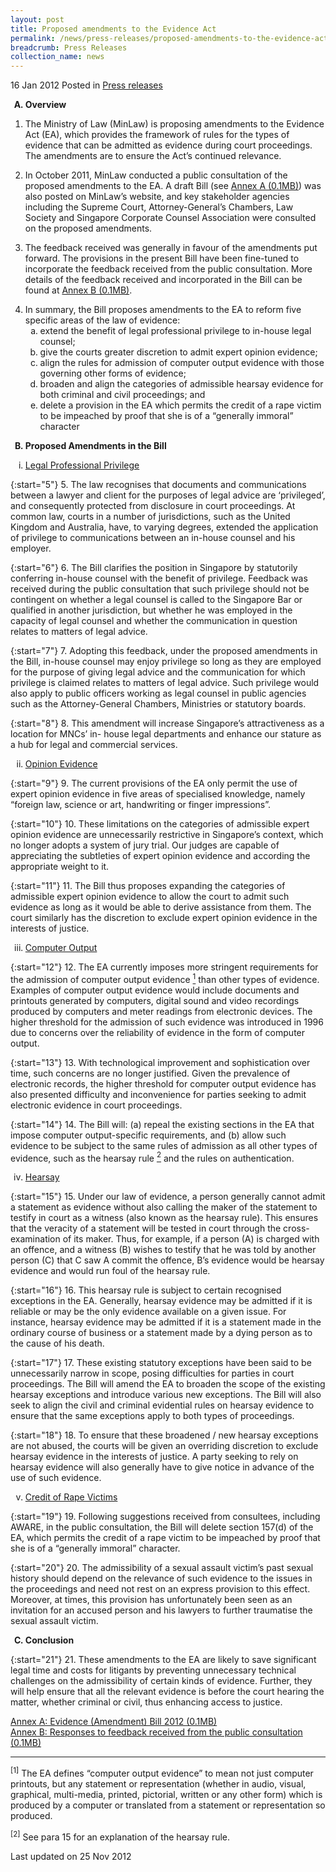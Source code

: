 ```yaml
---
layout: post
title: Proposed amendments to the Evidence Act
permalink: /news/press-releases/proposed-amendments-to-the-evidence-act
breadcrumb: Press Releases
collection_name: news
---
```



16 Jan 2012 Posted in [Press releases](/news/press-releases)

<ol style="list-style-type: upper-alpha; font-weight: bold;">
<li> Overview</li>
</ol>


1. The Ministry of Law (MinLaw) is proposing amendments to the Evidence Act (EA), which provides the framework of rules for the types of evidence that can be admitted as evidence during court proceedings. The amendments are to ensure the Act’s continued relevance.

2. In October 2011, MinLaw conducted a public consultation of the proposed amendments to the EA. A draft Bill (see [Annex A (0.1MB)](/files/news/press-releases/2012/01/linkclick1513.pdf))   was also posted on MinLaw’s website, and key stakeholder agencies including the Supreme Court, Attorney-General’s Chambers, Law Society and Singapore Corporate Counsel Association were consulted on the proposed amendments.

3. The feedback received was generally in favour of the amendments put forward. The provisions in the present Bill have been fine-tuned to incorporate the feedback received from the public consultation. More details of the feedback received and incorporated in the Bill can be found at [Annex B (0.1MB)](/files/news/press-releases/2012/01/linkclickf5bd.pdf).

<ol start="4">
<li> In summary, the Bill proposes amendments to the EA to reform five specific areas of the law of evidence:

<ol style="list-style-type: lower-alpha">
<li>extend the benefit of legal professional privilege to in-house legal counsel;</li>
  
<li>give the courts greater discretion to admit expert opinion evidence;</li>

<li>align the rules for admission of computer output evidence with those governing other forms of evidence;</li>

<li>broaden and align the categories of admissible hearsay evidence for both criminal and civil proceedings; and</li>

<li>delete a provision in the EA which permits the credit of a rape victim to be impeached by proof that she is of a “generally immoral” character</li>
</ol>



</li>
</ol>



<ol start="2" style="list-style-type: upper-alpha; font-weight: bold;">
<li>Proposed Amendments in the Bill</li>
</ol>

<ol style="list-style-type:lower-roman">
<li><u> Legal Professional Privilege</u></li>
</ol>

{:start="5"}
5. The law recognises that documents and communications between a lawyer and client for the purposes of legal advice are ‘privileged’, and consequently protected from disclosure in court proceedings. At common law, courts in a number of jurisdictions, such as the United Kingdom and Australia, have, to varying degrees, extended the application of privilege to communications between an in-house counsel and his employer.

{:start="6"}
6. The Bill clarifies the position in Singapore by statutorily conferring in-house counsel with the benefit of privilege. Feedback was received during the public consultation that such privilege should not be contingent on whether a legal counsel is called to the Singapore Bar or qualified in another jurisdiction, but whether he was employed in the capacity of legal counsel and whether the communication in question relates to matters of legal advice.

{:start="7"}
7. Adopting this feedback, under the proposed amendments in the Bill, in-house counsel may enjoy privilege so long as they are employed for the purpose of giving legal advice and the communication for which privilege is claimed relates to matters of legal advice. Such privilege would also apply to public officers working as legal counsel in public agencies such as the Attorney-General Chambers, Ministries or statutory boards.

{:start="8"}
8. This amendment will increase Singapore’s attractiveness as a location for MNCs’ in- house legal departments and enhance our stature as a hub for legal and commercial services.


<ol start="2" style="list-style-type:lower-roman">
<li><u>Opinion Evidence</u></li>
</ol>


{:start="9"}
9. The current provisions of the EA only permit the use of expert opinion evidence in five areas of specialised knowledge, namely “foreign law, science or art, handwriting or finger impressions”.

{:start="10"}
10. These limitations on the categories of admissible expert opinion evidence are unnecessarily restrictive in Singapore’s context, which no longer adopts a system of jury trial. Our judges are capable of appreciating the subtleties of expert opinion evidence and according the appropriate weight to it.


{:start="11"}
11. The Bill thus proposes expanding the categories of admissible expert opinion evidence to allow the court to admit such evidence as long as it would be able to derive assistance from them. The court similarly has the discretion to exclude expert opinion evidence in the interests of justice.


<ol start="3" style="list-style-type:lower-roman">
<li><u>Computer Output</u></li>
</ol>

{:start="12"}
12. The EA currently imposes more stringent requirements for the admission of computer output evidence <a href="#fn1"><sup>1</sup></a>  than other types of evidence. Examples of computer output evidence would include documents and printouts generated by computers, digital sound and video recordings produced by computers and meter readings from electronic devices. The higher threshold for the admission of such evidence was introduced in 1996 due to concerns over the reliability of evidence in the form of computer output.

{:start="13"}
13. With technological improvement and sophistication over time, such concerns are no longer justified. Given the prevalence of electronic records, the higher threshold for computer output evidence has also presented difficulty and inconvenience for parties seeking to admit electronic evidence in court proceedings.



{:start="14"}
14. The Bill will: (a) repeal the existing sections in the EA that impose computer output-specific requirements, and (b) allow such evidence to be subject to the same rules of admission as all other types of evidence, such as the hearsay rule <a href="#fn2"><sup>2</sup></a> and the rules on authentication.


<ol start="4" style="list-style-type:lower-roman">
<li><u>Hearsay</u></li>
</ol>

{:start="15"}
15. Under our law of evidence, a person generally cannot admit a statement as evidence without also calling the maker of the statement to testify in court as a witness (also known as the hearsay rule). This ensures that the veracity of a statement will be tested in court through the cross-examination of its maker. Thus, for example, if a person (A) is charged with an offence, and a witness (B) wishes to testify that he was told by another person (C) that C saw A commit the offence, B’s evidence would be hearsay evidence and would run foul of the hearsay rule.

{:start="16"}
16. This hearsay rule is subject to certain recognised exceptions in the EA. Generally, hearsay evidence may be admitted if it is reliable or may be the only evidence available on a given issue. For instance, hearsay evidence may be admitted if it is a statement made in the ordinary course of business or a statement made by a dying person as to the cause of his death.


{:start="17"}
17. These existing statutory exceptions have been said to be unnecessarily narrow in scope, posing difficulties for parties in court proceedings. The Bill will amend the EA to broaden the scope of the existing hearsay exceptions and introduce various new exceptions. The Bill will also seek to align the civil and criminal evidential rules on hearsay evidence to ensure that the same exceptions apply to both types of proceedings.



{:start="18"}
18. To ensure that these broadened / new hearsay exceptions are not abused, the courts will be given an overriding discretion to exclude hearsay evidence in the interests of justice. A party seeking to rely on hearsay evidence will also generally have to give notice in advance of the use of such evidence.



<ol start="5" style="list-style-type:lower-roman">
<li><u>Credit of Rape Victims</u></li>
</ol>


{:start="19"}
19. Following suggestions received from consultees, including AWARE, in the public  consultation, the Bill will delete section 157(d) of the EA, which permits the credit of a rape victim to be impeached by proof that she is of a “generally immoral” character.

{:start="20"}
20. The admissibility of a sexual assault victim’s past sexual history should depend on the relevance of such evidence to the issues in the proceedings and need not rest on an express provision to this effect. Moreover, at times, this provision has unfortunately been seen as an invitation for an accused person and his lawyers to further traumatise the sexual assault victim.



<ol start="3" style="list-style-type: upper-alpha; font-weight: bold;" >
<li>Conclusion</li>
</ol>


{:start="21"}
21. These amendments to the EA are likely to save significant legal time and costs for litigants by preventing unnecessary technical challenges on the admissibility of certain kinds of evidence. Further, they will help ensure that all the relevant evidence is before the court hearing the matter, whether criminal or civil, thus enhancing access to justice.


[Annex A: Evidence (Amendment) Bill 2012 (0.1MB)](/files/news/press-releases/2012/01/linkclick1513.pdf)  
[Annex B: Responses to feedback received from the public consultation (0.1MB)](/files/news/press-releases/2012/01/linkclickf5bd.pdf)

---


<p id="fn1"><sup>[1]</sup> The EA defines “computer output evidence” to mean not just computer printouts, but any statement or representation (whether in audio, visual, graphical, multi-media, printed, pictorial, written or any other form) which is produced by a computer or translated from a statement or representation so produced.</p>

<p id="fn2"><sup>[2]</sup> See para 15 for an explanation of the hearsay rule.</p>


<p class="right-side-updated">Last updated on 25 Nov 2012</p>







